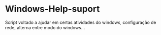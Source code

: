 # Windows-Help-suport
Script voltado a ajudar em certas atividades do windows, configuração de rede, alterna entre modo do windows...
